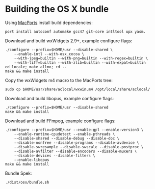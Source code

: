 # Building the OS X bundle

Using [MacPorts](http://www.macports.org/) install build dependencies:

    port install autoconf automake gcc47 git-core intltool upx yasm.

Download and build wxWidgets 2.9+, example configure flags:

    ./configure --prefix=$HOME/usr --disable-shared \
        --enable-intl --with-osx_cocoa \
        --with-jpeg=builtin --with-png=builtin --with-regex=builtin \
        --with-tiff=builtin --with-zlib=builtin --with-expat=builtin
    cd locale; make allmo; cd ..
    make && make install

Copy the wxWidgets m4 macro to the MacPorts tree:

    sudo cp $HOME/usr/share/aclocal/wxwin.m4 /opt/local/share/aclocal/

Download and build libopus, example configure flags:

    ./configure --prefix=$HOME/usr --disable-shared
    make && make install

Download and build FFmpeg, example configure flags:

    ./configure --prefix=$HOME/usr --enable-gpl --enable-version3 \
        --enable-runtime-cpudetect --enable-pthreads \
        --disable-shared --disable-debug --disable-doc \
        --disable-nonfree --disable-programs --disable-avdevice \
        --disable-swresample --disable-swscale --disable-postproc \
        --disable-avfilter --disable-encoders --disable-muxers \
        --disable-devices --disable-filters \
        --enable-libopus
    make && make install

Bundle Spek:

    ./dist/osx/bundle.sh

